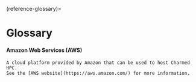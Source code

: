 (reference-glossary)=
# Glossary

#### Amazon Web Services (AWS)
    A cloud platform provided by Amazon that can be used to host Charmed HPC.
    See the [AWS website](https://aws.amazon.com/) for more information.